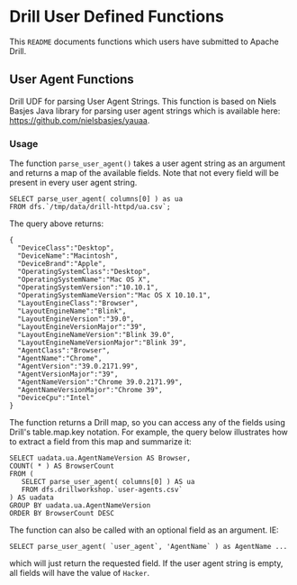 # Drill User Defined Functions

This `README` documents functions which users have submitted to Apache Drill.  

## User Agent Functions
Drill UDF for parsing User Agent Strings.
This function is based on Niels Basjes Java library for parsing user agent strings which is available here: <https://github.com/nielsbasjes/yauaa>.

### Usage
The function `parse_user_agent()` takes a user agent string as an argument and returns a map of the available fields. Note that not every field will be present in every user agent string. 
```
SELECT parse_user_agent( columns[0] ) as ua 
FROM dfs.`/tmp/data/drill-httpd/ua.csv`;
```
The query above returns:
```
{
  "DeviceClass":"Desktop",
  "DeviceName":"Macintosh",
  "DeviceBrand":"Apple",
  "OperatingSystemClass":"Desktop",
  "OperatingSystemName":"Mac OS X",
  "OperatingSystemVersion":"10.10.1",
  "OperatingSystemNameVersion":"Mac OS X 10.10.1",
  "LayoutEngineClass":"Browser",
  "LayoutEngineName":"Blink",
  "LayoutEngineVersion":"39.0",
  "LayoutEngineVersionMajor":"39",
  "LayoutEngineNameVersion":"Blink 39.0",
  "LayoutEngineNameVersionMajor":"Blink 39",
  "AgentClass":"Browser",
  "AgentName":"Chrome",
  "AgentVersion":"39.0.2171.99",
  "AgentVersionMajor":"39",
  "AgentNameVersion":"Chrome 39.0.2171.99",
  "AgentNameVersionMajor":"Chrome 39",
  "DeviceCpu":"Intel"
}
```
The function returns a Drill map, so you can access any of the fields using Drill's table.map.key notation. For example, the query below illustrates how to extract a field from this map and summarize it:

```
SELECT uadata.ua.AgentNameVersion AS Browser,
COUNT( * ) AS BrowserCount
FROM (
   SELECT parse_user_agent( columns[0] ) AS ua
   FROM dfs.drillworkshop.`user-agents.csv`
) AS uadata
GROUP BY uadata.ua.AgentNameVersion
ORDER BY BrowserCount DESC
```
The function can also be called with an optional field as an argument. IE:
```
SELECT parse_user_agent( `user_agent`, 'AgentName` ) as AgentName ...
```
which will just return the requested field. If the user agent string is empty, all fields will have the value of `Hacker`.  
